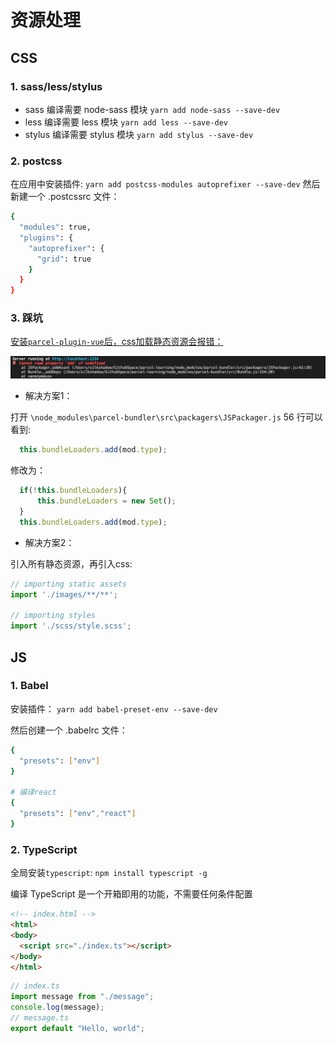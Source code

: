 # 资源处理

## CSS

### 1. sass/less/stylus

- sass 编译需要 node-sass 模块 `yarn add node-sass --save-dev`
- less 编译需要 less 模块 `yarn add less --save-dev`
- stylus 编译需要 stylus 模块 `yarn add stylus --save-dev`

### 2. postcss

在应用中安装插件:
`yarn add postcss-modules autoprefixer --save-dev`
然后新建一个 .postcssrc 文件：

``` bash
{
  "modules": true,
  "plugins": {
    "autoprefixer": {
      "grid": true
    }
  }
}
```

### 3. 踩坑

[安装`parcel-plugin-vue`后，css加载静态资源会报错：](https://github.com/parcel-bundler/parcel/issues/659)

![](../images/error-css-img.jpeg)

- 解决方案1：

打开 `\node_modules\parcel-bundler\src\packagers\JSPackager.js` 56 行可以看到:

``` js
  this.bundleLoaders.add(mod.type);
```

修改为：

``` js
  if(!this.bundleLoaders){
      this.bundleLoaders = new Set();
  }
  this.bundleLoaders.add(mod.type);
```

- 解决方案2：

引入所有静态资源，再引入css:

``` js
// importing static assets
import './images/**/**';

// importing styles
import './scss/style.scss';
```

## JS

### 1. Babel

安装插件：
`yarn add babel-preset-env --save-dev`

然后创建一个 .babelrc 文件：

```bash
{
  "presets": ["env"]
}

# 编译react
{
  "presets": ["env","react"]
}
```

### 2. TypeScript

全局安装`typescript`:
`npm install typescript -g`

编译 TypeScript 是一个开箱即用的功能，不需要任何条件配置

``` html
<!-- index.html -->
<html>
<body>
  <script src="./index.ts"></script>
</body>
</html>
```

``` ts
// index.ts
import message from "./message";
console.log(message);
// message.ts
export default "Hello, world";
```